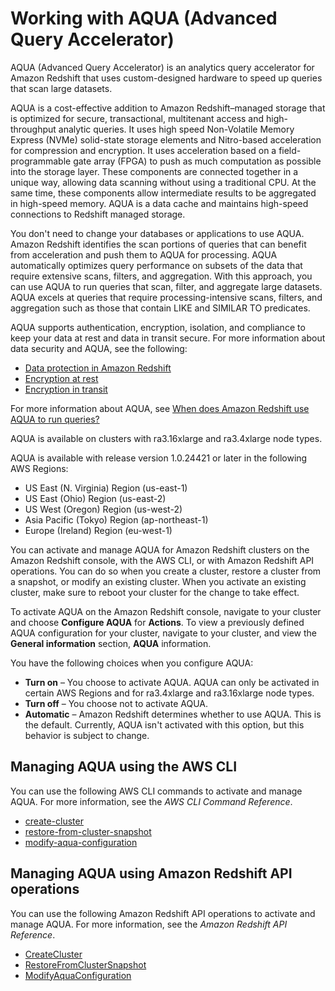 # Working with AQUA \(Advanced Query Accelerator\)<a name="managing-cluster-aqua"></a>

AQUA \(Advanced Query Accelerator\) is an analytics query accelerator for Amazon Redshift that uses custom\-designed hardware to speed up queries that scan large datasets\. 

AQUA is a cost\-effective addition to Amazon Redshift–managed storage that is optimized for secure, transactional, multitenant access and high\-throughput analytic queries\. It uses high speed Non\-Volatile Memory Express \(NVMe\) solid\-state storage elements and Nitro\-based acceleration for compression and encryption\. It uses acceleration based on a field\-programmable gate array \(FPGA\) to push as much computation as possible into the storage layer\. These components are connected together in a unique way, allowing data scanning without using a traditional CPU\. At the same time, these components allow intermediate results to be aggregated in high\-speed memory\. AQUA is a data cache and maintains high\-speed connections to Redshift managed storage\.

You don't need to change your databases or applications to use AQUA\. Amazon Redshift identifies the scan portions of queries that can benefit from acceleration and push them to AQUA for processing\. AQUA automatically optimizes query performance on subsets of the data that require extensive scans, filters, and aggregation\. With this approach, you can use AQUA to run queries that scan, filter, and aggregate large datasets\. AQUA excels at queries that require processing\-intensive scans, filters, and aggregation such as those that contain LIKE and SIMILAR TO predicates\. 

AQUA supports authentication, encryption, isolation, and compliance to keep your data at rest and data in transit secure\. For more information about data security and AQUA, see the following: 
+ [Data protection in Amazon Redshift](security-data-protection.md)
+ [Encryption at rest](security-server-side-encryption.md)
+ [Encryption in transit](security-encryption-in-transit.md)

For more information about AQUA, see [When does Amazon Redshift use AQUA to run queries?](managing-cluster-aqua-understanding.md)

AQUA is available on clusters with ra3\.16xlarge and ra3\.4xlarge node types\. 

AQUA is available with release version 1\.0\.24421 or later in the following AWS Regions: 
+ US East \(N\. Virginia\) Region \(us\-east\-1\)
+ US East \(Ohio\) Region \(us\-east\-2\)
+ US West \(Oregon\) Region \(us\-west\-2\) 
+ Asia Pacific \(Tokyo\) Region \(ap\-northeast\-1\)
+ Europe \(Ireland\) Region \(eu\-west\-1\)

You can activate and manage AQUA for Amazon Redshift clusters on the Amazon Redshift console, with the AWS CLI, or with Amazon Redshift API operations\. You can do so when you create a cluster,  restore a cluster from a snapshot, or modify an existing cluster\. When you activate an existing cluster, make sure to reboot your cluster for the change to take effect\. 

To activate AQUA on the Amazon Redshift console, navigate to your cluster and choose **Configure AQUA** for **Actions**\. To view a previously defined AQUA configuration for your cluster, navigate to your cluster, and view the **General information** section, **AQUA** information\. 

You have the following choices when you configure AQUA:
+ **Turn on** – You choose to activate AQUA\. AQUA can only be activated in certain AWS Regions and for ra3\.4xlarge and ra3\.16xlarge node types\. 
+ **Turn off** – You choose not to activate AQUA\. 
+ **Automatic** – Amazon Redshift determines whether to use AQUA\. This is the default\. Currently, AQUA isn't activated with this option, but this behavior is subject to change\. 

## Managing AQUA using the AWS CLI<a name="managing-cluster-aqua-cli"></a>

You can use the following AWS CLI commands to activate and manage AQUA\. For more information, see the *AWS CLI Command Reference*\.
+ [create\-cluster](https://docs.aws.amazon.com/cli/latest/reference/redshift/create-cluster.html)
+ [restore\-from\-cluster\-snapshot](https://docs.aws.amazon.com/cli/latest/reference/redshift/restore-from-cluster-snapshot.html)
+ [modify\-aqua\-configuration](https://docs.aws.amazon.com/cli/latest/reference/redshift/modify-aqua-configuration.html)

## Managing AQUA using Amazon Redshift API operations<a name="managing-cluster-aqua-api"></a>

You can use the following Amazon Redshift API operations to activate and manage AQUA\. For more information, see the *Amazon Redshift API Reference*\.
+ [CreateCluster](https://docs.aws.amazon.com/redshift/latest/APIReference/API_CreateCluster.html)
+ [RestoreFromClusterSnapshot](https://docs.aws.amazon.com/redshift/latest/APIReference/API_RestoreFromClusterSnapshot.html)
+ [ModifyAquaConfiguration](https://docs.aws.amazon.com/redshift/latest/APIReference/API_ModifyAquaConfiguration.html)